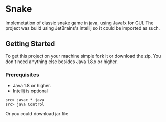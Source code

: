 # Snake

Implemetation of classic snake game in java, using Javafx for GUI. The project was build using JetBrains's intellij so it could be imported as such. 

## Getting Started

To get this project on your machine simple fork it or download the zip. You don't need anything else besides Java 1.8.x or higher. 

### Prerequisites

- Java 1.8 or higher.
- Intellij is optional

```
src> javac *.java
src> java Control
```

Or you could download jar file

